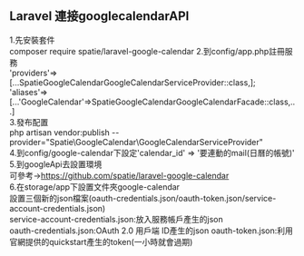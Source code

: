 ## Laravel 連接googlecalendarAPI
1.先安裝套件  
composer require spatie/laravel-google-calendar 
2.到config/app.php註冊服務  
'providers'=> [...SpatieGoogleCalendarGoogleCalendarServiceProvider::class,];  
'aliases'=> [...'GoogleCalendar'=>SpatieGoogleCalendarGoogleCalendarFacade::class,...]   
3.發布配置    
php artisan vendor:publish --provider="Spatie\GoogleCalendar\GoogleCalendarServiceProvider"  
4.到config/google-calendar下設定'calendar_id' => '要連動的mail(日曆的帳號)'  
5.到googleApi去設置環境  
可參考->https://github.com/spatie/laravel-google-calendar  
6.在storage/app下設置文件夾google-calendar  
設置三個新的json檔案(oauth-credentials.json/oauth-token.json/service-account-credentials.json)  
service-account-credentials.json:放入服務帳戶產生的json  
oauth-credentials.json:OAuth 2.0 用戶端 ID產生的json 
oauth-token.json:利用官網提供的quickstart產生的token(一小時就會過期)   


